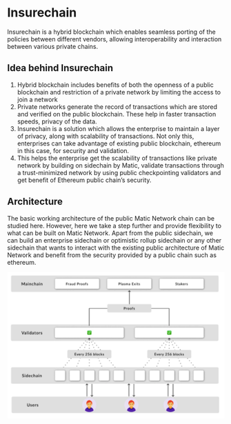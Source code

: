 # Insurechain
Insurechain is a hybrid blockchain which enables seamless porting of the policies between different vendors, allowing interoperability and interaction between various private chains.

## Idea behind Insurechain
1. Hybrid blockchain includes benefits of both the openness of a public blockchain and restriction of a private network by limiting the access to join a network
2. Private networks generate the record of transactions which are stored and verified on the public blockchain. These help in faster transaction speeds, privacy of the data.
3. Insurechain is a solution which allows the enterprise to maintain a layer of privacy, along with scalability of transactions. Not only this, enterprises can take advantage of existing public blockchain, ethereum in this case, for security and validation. 
4. This helps the enterprise get the scalability of transactions like private network by building on sidechain by Matic, validate transactions through a trust-minimized network by using public checkpointing validators and get benefit of Ethereum public chain’s security.

## Architecture
The basic working architecture of the public Matic Network chain can be studied here. However, here we take a step further and provide flexibility to what can be built on Matic Network. Apart from the public sidechain, we can build an enterprise sidechain or optimistic rollup sidechain or any other sidechain that wants to interact with the existing public architecture of Matic Network and benefit from the security provided by a public chain such as ethereum.


![Insurechain PPS](https://github.com/M-SETU/Insurechain/blob/master/PPS.png "Insurechain Architecture")





